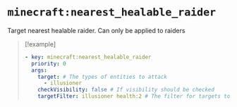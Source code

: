 # `minecraft:nearest_healable_raider`

Target nearest healable raider. Can only be applied to raiders

> [!example]
> ```yaml
> - key: minecraft:nearest_healable_raider
>   priority: 0
>   args:
>     target: # The types of entities to attack
>       - illusioner
>     checkVisibility: false # If visibility should be checked
>     targetFilter: illusioner health:2 # The filter for targets to match (entity lookup string)
> ```
